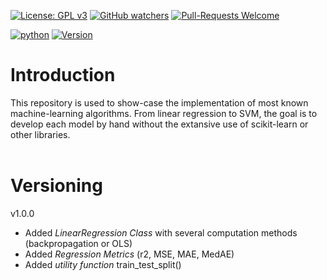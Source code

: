 [![License: GPL v3](https://img.shields.io/badge/License-GPLv3-blue.svg)](https://www.gnu.org/licenses/gpl-3.0)
[![GitHub watchers](https://img.shields.io/badge/Watchers-1-blue)](https://github.com/Anghille/MachineLearningAlgo/watchers)
[![Pull-Requests Welcome](https://img.shields.io/badge/Pull%20Request-Welcome-blue)](https://github.com/Anghille/MachineLearningAlgo/pulls)

[![python](https://img.shields.io/badge/Made%20with-Python-blue)](https://www.python.org/)
[![Version](https://img.shields.io/badge/Version-v1.0.0-blue)](https://github.com/Anghille/MachineLearningAlgo#versioning)

# Introduction

This repository is used to show-case the implementation of most known machine-learning algorithms. From linear regression to SVM, the goal is to develop each model by hand without the extansive use of scikit-learn or other libraries. 
<br><br>

# Versioning

v1.0.0
* Added *LinearRegression Class* with several computation methods (backpropagation or OLS)
* Added *Regression Metrics* (r2, MSE, MAE, MedAE)
* Added *utility function* train_test_split()
